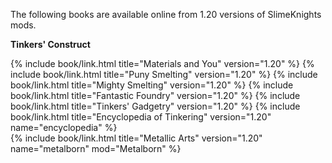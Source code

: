 The following books are available online from 1.20 versions of SlimeKnights mods.

**Tinkers' Construct**
<div class="uk-child-width-1-2 uk-child-width-1-6@s uk-grid-small" uk-grid>
    {% include book/link.html title="Materials and You"         version="1.20" %}
    {% include book/link.html title="Puny Smelting"             version="1.20" %}
    {% include book/link.html title="Mighty Smelting"           version="1.20" %}
    {% include book/link.html title="Fantastic Foundry"         version="1.20" %}
    {% include book/link.html title="Tinkers' Gadgetry"         version="1.20" %}
    {% include book/link.html title="Encyclopedia of Tinkering" version="1.20" name="encyclopedia" %}
</div>

<div class="uk-child-width-1-2 uk-child-width-1-6@s uk-grid-small" uk-grid>
    {% include book/link.html title="Metallic Arts" version="1.20" name="metalborn" mod="Metalborn" %}
</div>